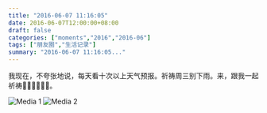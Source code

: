 ```yaml
---
title: "2016-06-07 11:16:05"
date: 2016-06-07T12:00:00+08:00
draft: false
categories: ["moments","2016","2016-06"]
tags: ["朋友圈","生活记录"]
summary: "2016-06-07 11:16:05..."
---
```


我现在，不夸张地说，每天看十次以上天气预报。祈祷周三别下雨。来，跟我一起祈祷🙏🏻🙏🏻🙏🏻。

![Media 1](/Moments/photos/2016-06-07/201606071116050.jpg)
![Media 2](/Moments/photos/2016-06-07/201606071116051.jpg)

